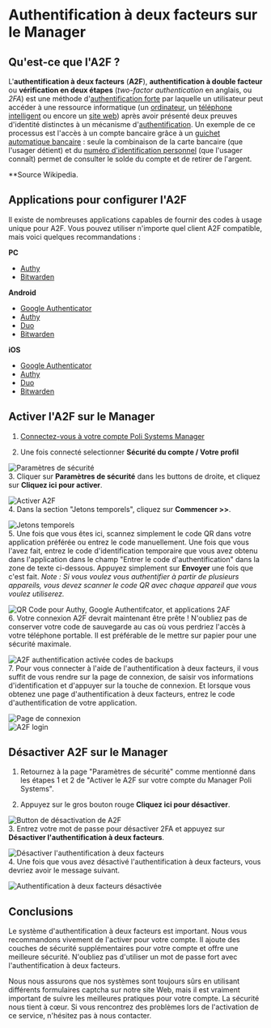 # Authentification à deux facteurs sur le Manager

## Qu'est-ce que l'A2F ?

L'**authentification à deux facteurs** (**A2F**), **authentification à double facteur** ou **vérification en deux étapes** (_two-factor authentication_ en anglais, ou _2FA_) est une méthode d'[authentification forte](https://fr.wikipedia.org/wiki/Authentification_forte "Authentification forte") par laquelle un utilisateur peut accéder à une ressource informatique (un [ordinateur](https://fr.wikipedia.org/wiki/Ordinateur "Ordinateur"), un [téléphone intelligent](https://fr.wikipedia.org/wiki/T%C3%A9l%C3%A9phone_intelligent "Téléphone intelligent") ou encore un [site web](https://fr.wikipedia.org/wiki/Site_web "Site web")) après avoir présenté deux preuves d'identité distinctes à un mécanisme d'[authentification](https://fr.wikipedia.org/wiki/Authentification "Authentification"). Un exemple de ce processus est l'accès à un compte bancaire grâce à un [guichet automatique bancaire](https://fr.wikipedia.org/wiki/Guichet_automatique_bancaire "Guichet automatique bancaire") : seule la combinaison de la carte bancaire (que l'usager détient) et du [numéro d'identification personnel](https://fr.wikipedia.org/wiki/Num%C3%A9ro_d%27identification_personnel "Numéro d'identification personnel") (que l'usager connaît) permet de consulter le solde du compte et de retirer de l'argent.

**Source Wikipedia.
## Applications pour configurer l'A2F

Il existe de nombreuses applications capables de fournir des codes à usage unique pour A2F.
Vous pouvez utiliser n'importe quel client A2F compatible, mais voici quelques recommandations : 

**PC**

-   [Authy](https://www.authy.com/)
-   [Bitwarden](https://bitwarden.com/)

**Android**

-   [Google Authenticator](https://play.google.com/store/apps/details?id=com.google.android.apps.authenticator2&hl=en)
-   [Authy](https://play.google.com/store/apps/details?id=com.authy.authy&hl=fr_CH&gl=US)
-   [Duo](https://play.google.com/store/apps/details?id=com.duosecurity.duomobile)
-   [Bitwarden](https://play.google.com/store/apps/details?id=com.x8bit.bitwarden&hl=fr_CH&gl=US)

**iOS**

-   [Google Authenticator](https://itunes.apple.com/us/app/google-authenticator/id388497605?mt=8)
-   [Authy](https://apps.apple.com/us/app/twilio-authy/id494168017)
-   [Duo](https://apps.apple.com/us/app/duo-mobile/id422663827)
-   [Bitwarden](https://apps.apple.com/us/app/bitwarden-password-manager/id1137397744)

## Activer l'A2F sur le Manager

1. [Connectez-vous à votre compte Poli Systems Manager](https://polisystems.ch/manager/index.php?rp=/login)

2. Une fois connecté selectionner **Sécurité du compte / Votre profil**

 ![Paramètres de sécurité](https://i.imgur.com/bcG5Jcm.png)   
3. Cliquer sur **Paramètres de sécurité** dans les buttons de droite, et cliquez sur **Cliquez ici pour activer**.

 ![Activer A2F](https://i.imgur.com/HCc8OUn.png)   
4. Dans la section "Jetons temporels", cliquez sur **Commencer >>**. 

 ![Jetons temporels](https://i.imgur.com/qDCs5nu.png)  
5. Une fois que vous êtes ici, scannez simplement le code QR dans votre application préférée ou entrez le code manuellement.  Une fois que vous l'avez fait, entrez le code d'identification temporaire que vous avez obtenu dans l'application dans le champ "Entrer le code d'authentification" dans la zone de texte ci-dessous.  Appuyez simplement sur **Envoyer** une fois que c'est fait. 
*Note : Si vous voulez vous authentifier à partir de plusieurs appareils, vous devez scanner le code QR avec chaque appareil que vous voulez utiliserez.*

 ![QR Code pour Authy, Google Authentifcator, et applications 2AF](https://i.imgur.com/ppuWN50.png)   
6. Votre connexion A2F devrait maintenant être prête ! N'oubliez pas de conserver votre code de sauvegarde au cas où vous perdriez l'accès à votre téléphone portable. Il est préférable de le mettre sur papier pour une sécurité maximale. 

 ![A2F authentification activée codes de backups](https://i.imgur.com/ytu4yAQ.png)  
7. Pour vous connecter à l'aide de l'authentification à deux facteurs, il vous suffit de vous rendre sur la page de connexion, de saisir vos informations d'identification et d'appuyer sur la touche de connexion. Et lorsque vous obtenez une page d'authentification à deux facteurs, entrez le code d'authentification de votre application.

 ![Page de connexion](https://i.imgur.com/AoTrNr0.png)  
 ![A2F login](https://i.imgur.com/Zr7G9Dx.png)  

## Désactiver A2F sur le Manager

1. Retournez à la page "Paramètres de sécurité" comme mentionné dans les étapes 1 et 2 de "Activer le A2F sur votre compte du Manager Poli Systems".

2. Appuyez sur le gros bouton rouge **Cliquez ici pour désactiver**.

 ![Button de désactivation de A2F](https://i.imgur.com/QE31oBK.png)  
3. Entrez votre mot de passe pour désactiver 2FA et appuyez sur **Désactiver l'authentification à deux facteurs**.

 ![Désactiver l'authentification à deux facteurs](https://i.imgur.com/lo1qjcy.png)  
4. Une fois que vous avez désactivé l'authentification à deux facteurs, vous devriez avoir le message suivant.

 ![Authentification à deux facteurs désactivée](https://i.imgur.com/OudypOW.png)

## Conclusions

Le système d'authentification à deux facteurs est important. Nous vous recommandons vivement de l'activer pour votre compte. 
Il ajoute des couches de sécurité supplémentaires pour votre compte et offre une meilleure sécurité.
N'oubliez pas d'utiliser un mot de passe fort avec l'authentification à deux facteurs.

Nous nous assurons que nos systèmes sont toujours sûrs en utilisant différents formulaires captcha sur notre site Web, mais il est vraiment important de suivre les meilleures pratiques pour votre compte. La sécurité nous tient à cœur. Si vous rencontrez des problèmes lors de l'activation de ce service, n'hésitez pas à nous contacter.
